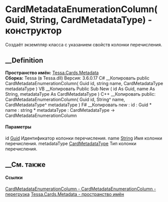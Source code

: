 # CardMetadataEnumerationColumn(Guid, String, CardMetadataType) - конструктор
Создаёт экземпляр класса с указанием свойств колонки перечисления.
## __Definition
 **Пространство имён:** [Tessa.Cards.Metadata](N_Tessa_Cards_Metadata.htm)  
 **Сборка:** Tessa (в Tessa.dll) Версия: 3.6.0.17
C# __Копировать
     public CardMetadataEnumerationColumn(
    	Guid id,
    	string name,
    	CardMetadataType metadataType
    )
VB __Копировать
     Public Sub New ( 
    	id As Guid,
    	name As String,
    	metadataType As CardMetadataType
    )
C++ __Копировать
     public:
    CardMetadataEnumerationColumn(
    	Guid id, 
    	String^ name, 
    	CardMetadataType^ metadataType
    )
F# __Копировать
     new : 
            id : Guid * 
            name : string * 
            metadataType : CardMetadataType -> CardMetadataEnumerationColumn
#### Параметры
id [Guid](https://learn.microsoft.com/dotnet/api/system.guid)
    Идентификатор колонки перечисления.
name [String](https://learn.microsoft.com/dotnet/api/system.string)
    Имя колонки перечисления.
metadataType [CardMetadataType](T_Tessa_Cards_Metadata_CardMetadataType.htm)
    Тип колонки перечисления.
##  __См. также
#### Ссылки
[CardMetadataEnumerationColumn -
](T_Tessa_Cards_Metadata_CardMetadataEnumerationColumn.htm)
[CardMetadataEnumerationColumn -
перегрузка](Overload_Tessa_Cards_Metadata_CardMetadataEnumerationColumn__ctor.htm)
[Tessa.Cards.Metadata - пространство имён](N_Tessa_Cards_Metadata.htm)
